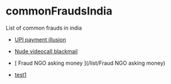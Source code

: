# commonFraudsIndia
List of common frauds in india

- [ UPI payment illusion ](/list/UPI-payment-illusion.md)
- [ Nude videocall blackmail ](/list/Nude-videocall-blackmail.md)
- [ Fraud NGO asking money ](/list/Fraud NGO asking money)

- [test1](</list/test1>)